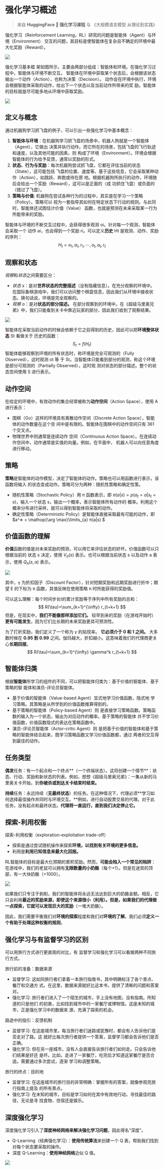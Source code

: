 # 强化学习概述

> 来自 **HuggingFace 🤗 强化学习课程** 与 《大规模语言模型 从理论到实践》

强化学习（Reinforcement Learning，RL）研究的问题是智能体（Agent）与环境（Environment） 交互的问题，其目标是使智能体在复杂且不确定的环境中最大化奖励（Reward）。

![](./img/t61.png)

强化学习基本框 架如图所示，主要由两部分组成：智能体和环境。在强化学习过程中，智能体与环境不断交互。 智能体在环境中获取某个状态后，会根据该状态输出一个动作（Action），也称为决策（Decision）。 动作会在环境中执行，环境会根据智能体采取的动作，给出下一个状态以及当前动作所带来的奖 励。智能体的目标就是尽可能多地从环境中获取奖励。

![](./img/RL_process_game.jpg)

## 定义与概念

通过机器狗学习抓飞盘的例子，可以引出一些强化学习中基本概念：

1. **智能体与环境**：在机器狗学习抓飞盘的场景中，机器人狗就是一个智能体（Agent），它做出 决策并执行动作。而它所在的场景，包括飞盘的飞行轨迹和速度，以及其他可能的因素，则 构成了环境（Environment）。环境会根据智能体的行为给予反馈，通常以奖励的形式。
2. **状态、行为与奖励**：每次机器狗尝试抓飞盘，它都在评估当前的状态（State），这可能包括 飞盘的位置、速度等。基于这些信息，它会采取某种动作（Action），如跳跃、奔跑或待在原 地。根据机器狗所执行的动作，环境随后会给出一个奖励（Reward），这可以是正面的（成 功抓住飞盘）或负面的（错过了飞盘）。
3. **策略与价值**: 机器狗在尝试各种行为的过程中，其实是在学习一个策略（Policy）。策略可以 视为一套指导其如何在特定状态下行动的规则。与此同时，智能体还试图估计价值（Value） 函数，也就是预测在未来采取某一行为所能带来的奖励。

智能体与环境的不断交互过程中，会获得很多观测 oi。针对每一个观测，智能体会采取一个 动作 ai，也会得到一个奖励 ri。可以定义**历史** Ht 是观测、动作、奖励的序列：
$$
H_t=o_1,a_1,r_1, \cdots , o_t,a_t,r_t
$$
## 观察和状态

*观察*和*状态*之间需要区分：

- *状态 s*：是对**世界状态的完整描述**（没有隐藏信息）。在充分观察的环境中。在国际象棋游戏中，我们可以访问整个棋盘信息，因此我们从环境中接收状态。换句话说，环境是完全观察的。
- *观察 o*：是对**状态的部分描述。** 在部分观察到的环境中。在《超级马里奥兄弟》中，我们只能看到关卡中靠近玩家的部分，因此我们收到了观察结果。

![](./img/obs_space_recap.jpg)

智能体在采取当前动作的时候会依赖于它之前得到的历史，因此可以把**环境整体状态** St 看做关于 历史的函数：
$$
S_t=f(H_t)
$$
智能体能够观察到环境的所有状态时，称环境是完全可观测的（Fully Observed），这时观测 ot 等 于 St。当智能体只能看到部分的观测，称这个环境是部分可观测的（Partially Observed），这时观 测对状态的部分描述。整个的状态空间使用 S 进行表示。

## 动作空间

在给定的环境中，有效动作的集合经常被称为**动作空间**（Action Space），使用 A 进行表示：

- 围棋（Go）这样的环境具有离散动作空间（Discrete Action Space），智能体的动作数量在这个空 间中是有限的。智能体在围棋中的动作空间只有 361 个交叉点。
- 物理世界中则通常是连续动作 空间（Continuous Action Space）。在连续动作空间中，动作通常是实值的向量。例如，在平面中， 机器人可以向任意角度进行移动。

## 策略

**策略**是智能体的动作模型，决定了智能体的动作。策略也可以用函数进行表示，该函数将输入 的状态变成动作。策略可分为两种：随机性策略和确定性策。

- 随机性策略（Stochastic Policy）用 π 函数表示，即 $π(a|s) = p(a_t = a|s_t = s)$，输入一个状态 s，输出一个概率，表示智能体所有动作的 概率。利用这个概率分布进行采样，就可以得到智能体将采取的动作。
- 确定性策略（Deterministic Policy）是智能体直接采取最有可能的动作，即 $a^∗ = \mathop{\arg \max}\limits_{a} π(a|s) $

## 价值函数的理解

**价值**函数的值是对未来奖励的预测，可以用它来评估状态的好坏。价值函数可以只根据当前的 状态 s 决定，使用 $V_π(s)$ 表示。也可以根据当前状态 s 以及动作 a 表示，使用 $Q_π(s, a)$ 表示。

![](./img/vq.png)

其中，γ 为折扣因子（Discount Factor），针对短期奖励和远期奖励进行折中；期望 E 的下标为 π 函数，其值反映在使用策略 π 时所能获得的奖励值。

可以这么理解：每个时间步长t的累计奖励等于序列中所有奖励的总和：
$$
R(\tau)=\sum_{k=1}^{\infty} r_{t+k+1}
$$
但是，在现实中，**我们不能像那样添加它们。** 较早到来的奖励（在游戏开始时）**更有可能发生**，因为它们比长期的未来奖励更具可预测性。

为了打折奖励，我们定义了一个称为 $\gamma$ 的贴现率。 **它必须介于 0 和 1 之间。** 大多数时候在 **0.95 到 0.99** 之间。伽玛越大，折扣越小。这意味着我们的代理商更关心**长期回报**。
$$
R(\tau)=\sum_{k=1}^{\infty} \gamma^k r_{t+k+1}
$$

## 智能体归类

根据**智能体**所学习的组件的不同，可以把智能体归类为：基于价值的智能体、基于策略的智 能体和演员-评论员智能体。

- 基于价值的智能体（Value-based Agent）显式地学习价值函数，隐式地 学习策略。其策略是从所学到的价值函数推算得到的。
- 基于策略的智能体（Policy-based Agent）则 是直接学习策略函数。策略函数的输入为一个状态，输出为对应动作的概率。基于策略的智能体 并不学习价值函数，价值函数隐式的表达在策略函数中。
- 演员-评论员智能体（Actor-critic Agent）则 是把基于价值的智能体和基于策略的智能体结合起来，既学习策略函数又学习价值函数都，通过 两者的交互得到最佳的动作。

## 任务类型

**偶发**任务：有一个起点和一个终点**（一个终端状态）。这将创建一个情节**：状态、行动、奖励和新状态的列表。例如，想想《超级马里奥兄弟》：一集从新的马里奥关卡开始，到**你被杀或到达关卡结束时结束。**

**持续**任务：永远持续（**无最终状态**）的任务。在这种情况下，代理必须**学习如何选择最佳操作并同时与环境交互。**例如，进行自动股票交易的代理。对于此任务，没有起点和最终状态。**代理将一直运行，直到我们决定停止它。**

## 探索-利用权衡

探索-利用权衡（exploration-exploitation trade-off）

- 探索是通过尝试随机操作来探索**环境，以找到有关环境的更多信息。**
- 利用是**利用已知信息来最大化回报。**

RL智能体的目标是最大化预期的累积奖励。然而，**可能会陷入一个常见的陷阱**：在游戏中，我们的老鼠可以拥有**无限数量的小奶酪**（每个+1）。但是在迷宫的顶部，有一大块奶酪（+1000）。

![](./img/expexpltradeoff.jpg)

如果我们只专注于剥削，我们的智能体将永远无法达到巨大的奶酪金额。相反，它只会利用**最近的奖励来源，**即使这个来源很小（利用）。但是，如果我们的代理做一点探索，它就可以**发现巨大的奖励**（一堆大奶酪）。

因此，我们需要平衡我们对**环境的探索**程度和我们对**环境的了解**。我们必须**定义一个有助于处理这种权衡的规则**。

## 强化学习与有监督学习的区别

可以用旅行方式进行更直观的对比，有 监督学习和强化学习可以看做两种不同旅行方式。

旅行前的准备：数据来源

- 监督学习: 这如同旅行者们拿着一本旅行指南书，其中明确标注了各个景点、餐厅和交通方 式。在这里，数据来源就好比这本书，提供了清晰的问题和答案对。
- 强化学习: 旅行者们进入了一个陌生的城市，手上没有地图，没有指南。所知道的只是他们 的初衷，比如找到城市中的一家餐厅或博物馆。这座未知的城市，正是强化学习中的数据来 源，充满了探索的机会。

路途中的指引：反馈机制 

- 监督学习: 在这座城市里，每当旅行者们迷路或犹豫时，都会有人告诉他们是否走对了路。这 就好比每次旅行者提供一个答案，监督学习都会告诉他们是否正确。 
- 强化学习: 但在另一座城市，没有人会直接告诉旅行者们如何走。只会告诉他们结果是好还 是坏。比如，走进了一家餐厅，吃完后才知道这家餐厅是否合适。需要通过多次尝试，逐渐 学习和调整策略。 

旅行的终点：目的地 
- 监督学习: 在这座城市的旅行目的非常明确：掌握所有的答案，就像参观完旅行指南上提及 的所有景点。 
- 强化学习: 在未知的城市，目标是学习如何在其中有效地行动，寻找最佳的路径，无论是寻 找食物、住宿还是娱乐。

## 深度强化学习

深度强化学习引入了**深度神经网络来解决强化学习问题**，因此得名“深度”。

- Q-Learning（经典强化学习）：**使用传统算法**来创建一个 Q 表，帮助我们找到对每个状态要采取的操作。
- 深度 Q-Learning：**使用神经网络**近似 Q 值。

![](./img/deep.jpg)

